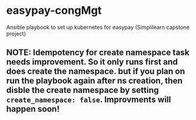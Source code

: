 # easypay-congMgt
Ansible playbook to set up kubernetes for easypay (Simplilearn capstone project)

## NOTE: Idempotency for create namespace task needs improvement. So it only runs first and does create the namespace. but if you plan on run the playbook again after ns creation, then disble the create namespace by setting `create_namespace: false`. Improvments will happen soon!
